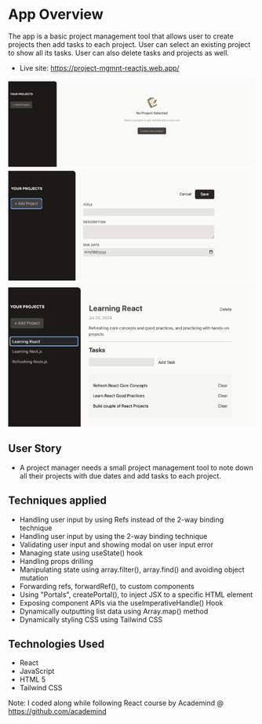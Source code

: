 # App Overview

The app is a basic project management tool that allows user to create projects then add tasks to each project. User can select an existing project to show all its tasks. User can also delete tasks and projects as well.

- Live site: https://project-mgmnt-reactjs.web.app/

![app homepage](./src/assets/app-home-page.png)
<br>
![add tasks to project](./src/assets/new-task.png)
<br>
![List of projects](./src/assets/project-list.png)

## User Story

- A project manager needs a small project management tool to note down all their projects with due dates and add tasks to each project.

## Techniques applied

- Handling user input by using Refs instead of the 2-way binding technique
- Handling user input by using the 2-way binding technique
- Validating user input and showing modal on user input error
- Managing state using useState() hook
- Handling props drilling
- Manipulating state using array.filter(), array.find() and avoiding object mutation
- Forwarding refs, forwardRef(), to custom components
- Using "Portals", createPortal(), to inject JSX to a specific HTML element
- Exposing component APIs via the useImperativeHandle() Hook
- Dynamically outputting list data using Array.map() method
- Dynamically styling CSS using Tailwind CSS

## Technologies Used

- React
- JavaScript
- HTML 5
- Tailwind CSS

Note: I coded along while following React course by Academind @ https://github.com/academind
